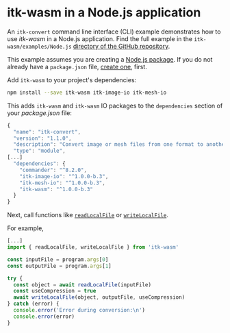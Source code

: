 # itk-wasm in a Node.js application

An `itk-convert` command line interface (CLI) example demonstrates how to use *itk-wasm* in a Node.js application. Find the full example in the `itk-wasm/examples/Node.js` [directory of the GitHub repository](https://github.com/InsightSoftwareConsortium/itk-wasm/tree/main/examples/Node.js).

This example assumes you are creating a [Node.js package](https://docs.npmjs.com/getting-started/what-is-npm). If you do not already have a `package.json` file, [create one](https://docs.npmjs.com/getting-started/using-a-package.json), first.

Add `itk-wasm` to your project's dependencies:

```sh
npm install --save itk-wasm itk-image-io itk-mesh-io
```

This adds `itk-wasm` and `itk-wasm` IO packages to the `dependencies` section of your *package.json* file:

```js
{
  "name": "itk-convert",
  "version": "1.1.0",
  "description": "Convert image or mesh files from one format to another.",
  "type": "module",
[...]
  "dependencies": {
    "commander": "^8.2.0",
    "itk-image-io": "^1.0.0-b.3",
    "itk-mesh-io": "^1.0.0-b.3",
    "itk-wasm": "^1.0.0-b.3"
  }
}
```

Next, call functions like [`readLocalFile`](/typescript/node_io) or [`writeLocalFile`](/typescript/node_io).

For example,

```js
[...]
import { readLocalFile, writeLocalFile } from 'itk-wasm'

const inputFile = program.args[0]
const outputFile = program.args[1]

try {
  const object = await readLocalFile(inputFile)
  const useCompression = true
  await writeLocalFile(object, outputFile, useCompression)
} catch (error) {
  console.error('Error during conversion:\n')
  console.error(error)
}
```
